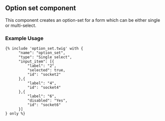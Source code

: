 ## Option set component
This component creates an option-set for a form which can be either single or multi-select.

### Example Usage

```
{% include 'option_set.twig' with {
      "name": "option_set",
      "type": "Single select",
      "input_item": [{
          "label": "2",
          "selected": true,
          "id": "socket2"
      },{
          "label": "4",
          "id": "socket4"
      },{
          "label": "6",
          "disabled": "Yes",
          "id": "socket6"
      }]
} only %}
```
